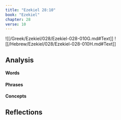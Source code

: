```yaml
---
title: "Ezekiel 28:10"
book: "Ezekiel"
chapter: 28
verse: 10
---
```

![[/Greek/Ezekiel/028/Ezekiel-028-010G.md#Text]]
![[/Hebrew/Ezekiel/028/Ezekiel-028-010H.md#Text]]

## Analysis

#### Words

#### Phrases

#### Concepts

## Reflections
